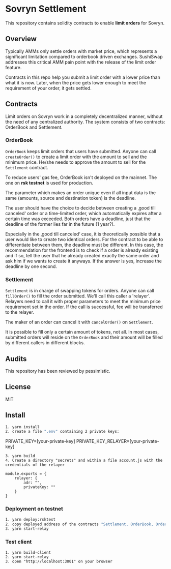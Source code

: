 # Sovryn Settlement

This repository contains solidity contracts to enable **limit orders** for Sovryn.

## Overview

Typically AMMs only settle orders with market price, which represents a significant limitation compared to orderbook driven exchanges. SushiSwap addresses this critical AMM pain point with the release of the limit order feature.

Contracts in this repo help you submit a limit order with a lower price than what it is now. Later, when the price gets lower enough to meet the requirement of your order, it gets settled.


## Contracts
Limit orders on Sovryn work in a completely decentralized manner, without the need of any centralized authority. The system consists of two contracts: OrderBook and Settlement.

### OrderBook
`OrderBook` keeps limit orders that users have submitted. Anyone can call `createOrder()` to create a limit order with the amount to sell and the minimum price. He/she needs to approve the amount to sell for the `Settlement` contract.

To reduce users' gas fee, OrderBook isn't deployed on the mainnet. The one on **rsk testnet** is used for production.


The parameter which makes an order unique even if all input data is the same (amounts, source and destination token) is the deadline.

The user should have the choice to decide between creating a ‚good till canceled‘ order or a time-limited order, which automatically expires after a certain time was exceeded. Both orders have a deadline, just that the deadline of the former lies far in the future (1 year?).

Especially in the ‚good till canceled‘  case, it is theoretically possible that a user would like to create two identical orders. For the contract to be able to differentiate between them, the deadline must be different. In this case, the recommendation for the frontend is to check if a order is already existing and if so, tell the user that he already created exactly the same order and ask him if we wants to create it anyways. If the answer is yes, increase the deadline by one second.



### Settlement
`Settlement` is in charge of swapping tokens for orders. Anyone can call `fillOrder()` to fill the order submitted. We'll call this caller a 'relayer'. Relayers need to call it with proper parameters to meet the minimum price requirement set in the order. If the call is successful, fee will be transferred to the relayer.

The maker of an order can cancel it with `cancelOrder()` on `Settlement`.

It is possible to fill only a certain amount of tokens, not all. In most cases, submitted orders will reside on the `OrderBook` and their amount will be filled by different callers in different blocks.



## Audits
This repository has been reviewed by pessimistic. 


## License
MIT

## Install

```sh
1. yarn install
2. create a file ".env" containing 2 private keys: 
```
PRIVATE_KEY=[your-private-key]
PRIVATE_KEY_RELAYER=[your-private-key]
```
3. yarn build
4. Create a directory "secrets" and within a file account.js with the credentials of the relayer

module.exports = {
    relayer: {
        adr: "",
        privateKey: ""
    }
}

```

### Deployment on testnet

```sh
1. yarn deploy:rsktest
2. copy deployed address of the contracts "Settlement, OrderBook, OrderBookMargin" into the config file "src/config/testnet.js"
3. yarn start-relay
```

### Test client
```
1. yarn build-client
2. yarn start-relay
3. open "http://localhost:3001" on your browser
```